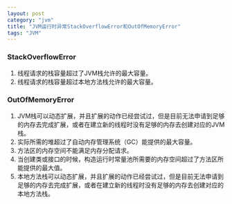 ```yaml
---
layout: post
category: "jvm"
title: "JVM运行时异常StackOverflowError和OutOfMemoryError"
tags: "JVM"
---
```


### StackOverflowError

1. 线程请求的栈容量超过了JVM栈允许的最大容量。
2. 线程请求的栈容量超过本地方法栈允许的最大容量。

### OutOfMemoryError

1. JVM栈可以动态扩展，并且扩展的动作已经尝试过，但是目前无法申请到足够的内存去完成扩展，或者在建立新的线程时没有足够的内存去创建对应的JVM栈。
2. 实际所需的堆超过了自动内存管理系统（GC）能提供的最大容量。
3. 方法区的内存空间不能满足内存分配请求。
4. 当创建类或接口的时候，构造运行时常量池所需要的内存空间超过了方法区所能提供的最大值。
5. 本地方法栈可以动态扩展，并且扩展的动作已经尝试过，但是目前无法申请到足够的内存去完成扩展，或者在建立新的线程时没有足够的内存去创建对应的本地方法栈。
